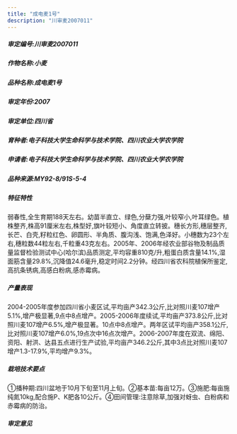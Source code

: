 ```yaml
---
title: "成电麦1号"
description: "川审麦2007011"
---
```

##### 审定编号:川审麦2007011

##### 作物名称:小麦

##### 品种名称:成电麦1号

##### 审定年份:2007

##### 审定单位:四川省

##### 育种者:电子科技大学生命科学与技术学院、四川农业大学农学院

##### 申请者:电子科技大学生命科学与技术学院、四川农业大学农学院

##### 品种来源:MY92-8/91S-5-4

##### 特征特性
弱春性,全生育期188天左右。幼苗半直立、绿色,分蘖力强,叶较窄小,叶耳绿色。植株整齐,株高91厘米左右,株型好,旗叶较短小、角度直立转披。穗长方形,穗层整齐,长芒、白壳,籽粒红色、卵圆形、半角质、腹沟浅、饱满,色泽好。小穗数为23个左右,穗粒数44粒左右,千粒重43克左右。2005年、2006年经农业部谷物及制品质量监督检验测试中心(哈尔滨)品质测定,平均容重810克/升,粗蛋白质含量14.1%,湿面筋含量29.8%,沉降值24.6毫升,稳定时间2.2分钟。经四川省农科院植保所鉴定,高抗条锈病,高感白粉病,感赤霉病。

##### 产量表现
2004-2005年度参加四川省小麦区试,平均亩产342.3公斤,比对照川麦107增产5.1%,增产极显著,9点中8点增产。2005-2006年度续试,平均亩产373.8公斤,比对照川麦107增产6.5%,增产极显著。10点中8点增产。两年区试平均亩产358.1公斤,比对照川麦107增产6.0%,19点次中16点次增产。2006-2007年度在双流、绵阳、资阳、射洪、达县五点进行生产试验,平均亩产346.2公斤,其中3点比对照川麦107增产1.3-17.9%,平均增产9.3%。

##### 栽培技术要点
①播种期:四川盆地于10月下旬至11月上旬。②基本苗:每亩12万。③施肥:每亩施纯氮10kg,配合施P、K肥各10公斤。④田间管理:注意除草,加强对蚜虫、白粉病和赤霉病的防治。

##### 审定意见

